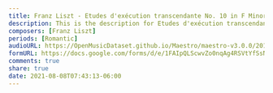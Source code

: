 ```yaml
---
title: Franz Liszt - Etudes d'exécution transcendante No. 10 in F Minor S.139/10 (1)
description: This is the description for Etudes d'exécution transcendante No. 10 in F Minor S.139/10 by Franz Liszt
composers: [Franz Liszt]
periods: [Romantic]
audioURL: https://OpenMusicDataset.github.io/Maestro/maestro-v3.0.0/2017/MIDI-Unprocessed_065_PIANO065_MID--AUDIO-split_07-07-17_Piano-e_3-01_wav--3.midi
formURL: https://docs.google.com/forms/d/e/1FAIpQLScwvZo0nqAg4RSVtYfSsNNYAEuNMDSXtForA6NiYZPfccAZkA/viewform
comments: true
share: true
date: 2021-08-08T07:43:13-06:00
---
```


